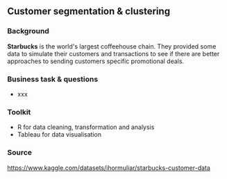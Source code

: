 ## Customer segmentation & clustering

### Background
**Starbucks** is the world's largest coffeehouse chain. They provided some data to simulate their customers and transactions to see if there are better approaches to sending customers specific promotional deals.

### Business task & questions
- xxx

### Toolkit
- R for data cleaning, transformation and analysis
- Tableau for data visualisation

### Source
https://www.kaggle.com/datasets/ihormuliar/starbucks-customer-data
